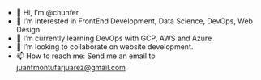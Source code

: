 - 👋 Hi, I’m @chunfer
- 👀 I’m interested in FrontEnd Development, Data Science, DevOps, Web Design
- 🌱 I’m currently learning DevOps with GCP, AWS and Azure
- 💞️ I’m looking to collaborate on website development. 
- 📫 How to reach me: Send me an email to juanfmontufarjuarez@gmail.com

<!---
chunfer/chunfer is a ✨ special ✨ repository because its `README.md` (this file) appears on your GitHub profile.
You can click the Preview link to take a look at your changes.
--->
